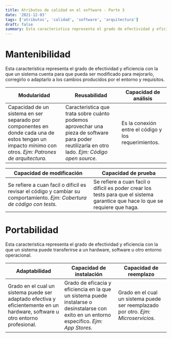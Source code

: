 ```yaml
---
title: Atributos de calidad en el software - Parte 3
date: '2021-12-03'
tags: ['atributos', 'calidad', 'software', 'arquitectura']
draft: false
summary: Esta caracteristica representa el grado de efectividad y eficiencia con la que un sistema puede ser modificado para mejorarlo, corregirlo o adaptarlo a los cambios producidos por el entorno y requisitos...
---
```


# Mantenibilidad

Esta caracteristica representa el grado de efectividad y eficiencia con la que un sistema cuenta para que pueda ser modificado para mejorarlo, corregirlo o adaptarlo a los cambios producidos por el entorno y requisitos.

| **Modularidad**                                                                                                                                         | **Reusabilidad**                                                                                                                                | **Capacidad de análisis**                            |
| ------------------------------------------------------------------------------------------------------------------------------------------------------- | ----------------------------------------------------------------------------------------------------------------------------------------------- | ---------------------------------------------------- |
| Capacidad de un sistema en ser separado por componentes en donde cada una de estos tengan un impacto mínimo con otros. _Ejm: Patrones de arquitectura._ | Caracteristica que trata sobre cuánto podemos aprovechar una pieza de software para poder reutilizarla en otro lado. _Ejm: Código open source._ | Es la conexión entre el código y los requerimientos. |

| **Capacidad de modificación**                                                                                             | **Capacidad de prueba**                                                                                                        |
| ------------------------------------------------------------------------------------------------------------------------- | ------------------------------------------------------------------------------------------------------------------------------ |
| Se refiere a cuan facil o dificil es revisar el código y cambiar su comportamiento. _Ejm: Cobertura de código con tests._ | Se refiere a cuan facil o dificil es poder crear los tests para que el sistema garantice que hace lo que se requiere que haga. |

# Portabilidad

Esta caracteristica representa el grado de efectividad y eficiencia con la que un sistema puede transferirse a un hardware, software u otro entorno operacional.

| **Adaptabilidad**                                                                                                             | **Capacidad de instalación**                                                                                                                | **Capacidad de reemplazo**                                                         |
| ----------------------------------------------------------------------------------------------------------------------------- | ------------------------------------------------------------------------------------------------------------------------------------------- | ---------------------------------------------------------------------------------- |
| Grado en el cual un sistema puede ser adaptado efectiva y eficientemente en un hardware, software u otro entorno profesional. | Grado de eficacia y eficiencia en la que un sistema puede instalarse o desinstalarse con exito en un entorno específico. _Ejm: App Stores._ | Grado en el cual un sistema puede ser reemplazado por otro. _Ejm: Microservicios._ |
